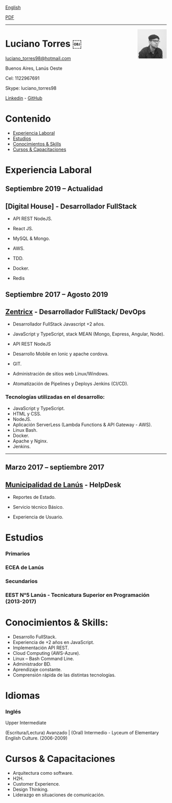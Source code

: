 <a href="https://luchotxrres.github.io/cv/" class="btn btn-github"><span class="icon"></span>English</a>

<a href="https://luchotxrres.github.io/cv/inicio.pdf" target="blank" class="btn btn-github">
    <span class="icon"></span>PDF
</a>

---

<img alt="profile" width="18%" src="profile.jpeg" align="right"/>


# Luciano Torres ￼ 

luciano_torres98@hotmail.com

Buenos Aires, Lanús Oeste

Cel: 1122967691

Skype: luciano_torres98

[Linkedin] - [GitHub]

# Contenido
- [Experiencia Laboral](#experiencia-laboral)
- [Estudios](#estudios)
- [Conocimientos & Skills](#conocimientos--skills)
- [Cursos & Capacitaciones](#cursos--capacitaciones)

# Experiencia Laboral 

## **Septiembre 2019 – Actualidad**  

## [Digital House] -  Desarrollador FullStack

* API REST NodeJS.

* React JS.

* MySQL & Mongo.

* AWS.

* TDD.

* Docker.

* Redis

## **Septiembre 2017 – Agosto 2019**  

## [Zentricx] -  Desarrollador FullStack/ DevOps
* Desarrollador FullStack Javascript +2 años.

* JavaScript y TypeScript, stack MEAN (Mongo, Express, Angular, Node).

* API REST NodeJS

* Desarrollo Mobile en Ionic y apache cordova. 

* GIT.

* Administración de sitios web Linux/Windows. 

* Atomatización de Pipelines y Deploys Jenkins (CI/CD).

### Tecnologías utilizadas en el desarrollo: 

* JavaScript y TypeScript.
* HTML y CSS.
* NodeJS.
* Aplicación ServerLess (Lambda Functions & API Gateway - AWS).
* Linux Bash.
* Docker.
* Apache y Nginx.
* Jenkins.

---

## **Marzo 2017 – septiembre 2017** 

## [Municipalidad de Lanús] - HelpDesk  

* Reportes de Estado.

* Servicio técnico Básico.

* Experiencia de Usuario.


# Estudios 

### **Primarios** 

### ECEA de Lanús 

### **Secundarios** 

### EEST N°5 Lanús - Tecnicatura Superior en Programación (2013-2017)

# Conocimientos & Skills: 

* Desarrollo FullStack.
* Experiencia de +2 años en JavaScript. 
* Implementación API REST.
* Cloud Computing (AWS-Azure).
* Linux – Bash Command Line.
* Administrador BD.
* Aprendizaje constante.
* Comprensión rápida de las distintas tecnologías. 

# Idiomas 

### **Inglés**
Upper Intermediate

(Escritura/Lectura) Avanzado | (Oral) Intermedio - Lyceum of Elementary English Culture. (2006-2009) 

# Cursos & Capacitaciones 

* Arquitectura como software.
* H2H.
* Customer Experience.
* Design Thinking.
* Liderazgo en situaciones de comunicación.


[Linkedin]: https://ar.linkedin.com/in/ltorres/
[Zentricx]: http://www.zentricx.com
[Municipalidad de Lanús]: http://www.lanus.gob.ar/
[GitHub]: https://github.com/luchotxrres
